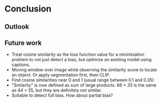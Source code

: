 # Conclusion
<!-- 2-5 sentences, if the explainability method worked as introduction. Then a section with first fat word for each used component. List advantages/disadvantages and limitaions. Last but not least, tell how good/innovative this approach is. -->

## Outlook
<!-- 2 generic introduction sentences. Then list improvements, e.g. more challenging dataset, mutliclass prediction, hyperparameter tuning, etc.
What is the next step? What can one do with this new tech?-->

## Future work
<!-- https://github.com/mlfoundations/open_clip/discussions/361 -->
- Treat cosine similarity as the loss function value for a minimization problem to not just detect a bias, but optimize an existing model using captions.
- Moving window over image while observing the similarity score to locate an object. Or apply segmentation first, then CLIP.
- Find cosine similarities near 0 and 1 (usual range between 0.1 and 0.35)
- "Smilarity" is now defined as sum of large products. 6*6 + 3*3 is the same as 4*4 + 5*5, but they are definitely not similar.
- Suitable to detect full bias. How about partial bias?

<!-- The greatest deception men suffer is from their own opinions. Leonardo da Vinci -->

<!-- Future tasks:
- Try alternative datasets:
    - synthetic digits
    - http://ufldl.stanford.edu/housenumbers/
-->
